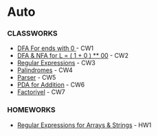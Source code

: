 # Auto
<h3>CLASSWORKS</h3>
<ul>
  <li><a href="https://feyzanursaka.github.io/Automata/CW1.png" rel="nofollow">DFA For ends with 0 </a> - CW1</li>
  <li><a href="https://feyzanursaka.github.io/Automata/CW2.png" rel="nofollow">DFA & NFA for L = ( 1 + 0 ) ** 00</a> - CW2</li>
  <li><a href="https://feyzanursaka.github.io/Automata/CW3.html" rel="nofollow">Regular Expressions</a> - CW3</li>
  <li><a href="https://feyzanursaka.github.io/Automata/CW4.png" rel="nofollow">Palindromes</a> - CW4</li>
  <li><a href="https://feyzanursaka.github.io/Automata/CW5/Expression.html" rel="nofollow">Parser</a> - CW5</li>
  <li><a href="https://feyzanursaka.github.io/Automata/PDA1.html" rel="nofollow">PDA for Addition</a> - CW6</li>
  <li><a href="https://feyzanursaka.github.io/Automata/CW7/microJ3.html" rel="nofollow">Factoriyel</a> - CW7</li>
</ul>
<h3>HOMEWORKS</h3>
<ul>
  <li><a href="https://feyzanursaka.github.io/Auto/HW1.html" rel="nofollow">Regular Expressions for Arrays & Strings</a> - HW1</li>
</ul>
